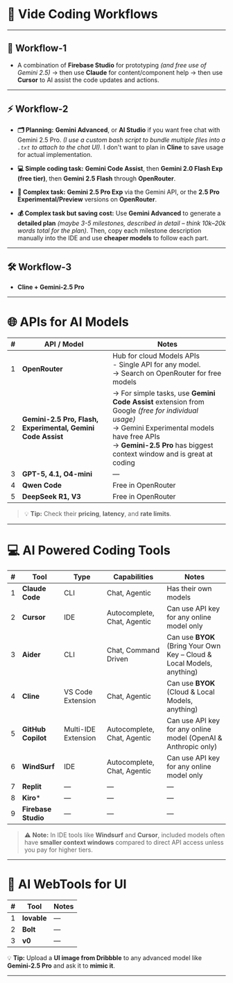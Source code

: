 # 📜 Vide Coding Workflows

---

## 🚀 Workflow-1
- A combination of **Firebase Studio** for prototyping *(and free use of Gemini 2.5)* → then use **Claude** for content/component help → then use **Cursor** to AI assist the code updates and actions.

---

## ⚡ Workflow-2

- **🗂 Planning:** **Gemini Advanced**, or **AI Studio** if you want free chat with Gemini 2.5 Pro. *(I use a custom bash script to bundle multiple files into a `.txt` to attach to the chat UI).* I don't want to plan in **Cline** to save usage for actual implementation.  

- **💻 Simple coding task:** **Gemini Code Assist**, then **Gemini 2.0 Flash Exp (free tier)**, then **Gemini 2.5 Flash** through **OpenRouter**.  

- **🧠 Complex task:** **Gemini 2.5 Pro Exp** via the Gemini API, or the **2.5 Pro Experimental/Preview** versions on **OpenRouter**.  

- **💰 Complex task but saving cost:** Use **Gemini Advanced** to generate a **detailed plan** *(maybe 3-5 milestones, described in detail – think 10k–20k words total for the plan)*. Then, copy each milestone description manually into the IDE and use **cheaper models** to follow each part.  

---

## 🛠 Workflow-3
- **Cline + Gemini-2.5 Pro**

---

# 🌐 APIs for AI Models

| # | API / Model | Notes |
|---|-------------|-------|
| 1 | **OpenRouter** | Hub for cloud Models APIs<br>- Single API for any model.<br>→ Search on OpenRouter for free models |
| 2 | **Gemini-2.5 Pro, Flash, Experimental, Gemini Code Assist** | → For simple tasks, use **Gemini Code Assist** extension from Google *(free for individual usage)*<br>→ Gemini Experimental models have free APIs<br>→ **Gemini-2.5 Pro** has biggest context window and is great at coding |
| 3 | **GPT-5, 4.1, O4-mini** | — |
| 4 | **Qwen Code** | Free in OpenRouter |
| 5 | **DeepSeek R1, V3** | Free in OpenRouter |

> 💡 **Tip:** Check their **pricing**, **latency**, and **rate limits**.

---

# 💻 AI Powered Coding Tools

| # | Tool | Type | Capabilities | Notes |
|---|------|------|--------------|-------|
| 1 | **Claude Code** | CLI | Chat, Agentic | Has their own models |
| 2 | **Cursor** | IDE | Autocomplete, Chat, Agentic | Can use API key for any online model only |
| 3 | **Aider** | CLI | Chat, Command Driven | Can use **BYOK** (Bring Your Own Key – Cloud & Local Models, anything) |
| 4 | **Cline** | VS Code Extension | Chat, Agentic | Can use **BYOK** (Cloud & Local Models, anything) |
| 5 | **GitHub Copilot** | Multi-IDE Extension | Autocomplete, Chat, Agentic | Can use API key for any online model (OpenAI & Anthropic only) |
| 6 | **WindSurf** | IDE | Autocomplete, Chat, Agentic | Can use API key for any online model only |
| 7 | **Replit** | — | — | — |
| 8 | **Kiro*** | — | — | — |
| 9 | **Firebase Studio** | — | — | — |

> ⚠ **Note:** In IDE tools like **Windsurf** and **Cursor**, included models often have **smaller context windows** compared to direct API access unless you pay for higher tiers.

---

# 🎨 AI WebTools for UI

| # | Tool | Notes |
|---|------|-------|
| 1 | **lovable** | — |
| 2 | **Bolt** | — |
| 3 | **v0** | — |

💡 **Tip:** Upload a **UI image from Dribbble** to any advanced model like **Gemini-2.5 Pro** and ask it to **mimic it**.

---

